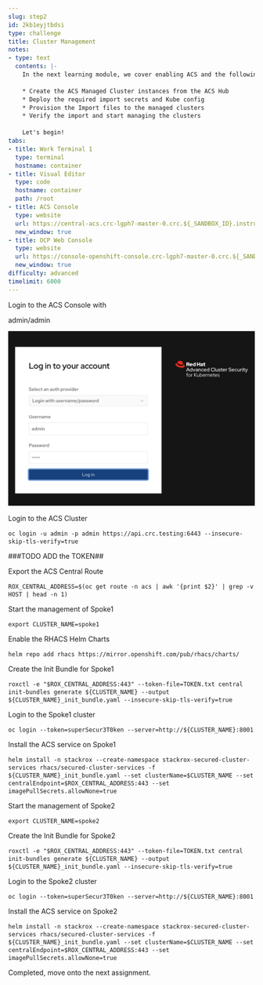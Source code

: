 ```yaml
---
slug: step2
id: 2kb1eyjtbdsi
type: challenge
title: Cluster Management
notes:
- type: text
  contents: |-
    In the next learning module, we cover enabling ACS and the following Concepts:

    * Create the ACS Managed Cluster instances from the ACS Hub
    * Deploy the required import secrets and Kube config
    * Provision the Import files to the managed clusters
    * Verify the import and start managing the clusters

    Let's begin!
tabs:
- title: Work Terminal 1
  type: terminal
  hostname: container
- title: Visual Editor
  type: code
  hostname: container
  path: /root
- title: ACS Console
  type: website
  url: https://central-acs.crc-lgph7-master-0.crc.${_SANDBOX_ID}.instruqt.io
  new_window: true
- title: OCP Web Console
  type: website
  url: https://console-openshift-console.crc-lgph7-master-0.crc.${_SANDBOX_ID}.instruqt.io
  new_window: true
difficulty: advanced
timelimit: 6000
---
```

Login to the ACS Console with

admin/admin

![perspective-toggle](../assets/acs-login-console.png)

Login to the ACS Cluster

```
oc login -u admin -p admin https://api.crc.testing:6443 --insecure-skip-tls-verify=true
```

###TODO ADD the TOKEN##


Export the ACS Central Route

```
ROX_CENTRAL_ADDRESS=$(oc get route -n acs | awk '{print $2}' | grep -v HOST | head -n 1)
```

Start the management of Spoke1

```
export CLUSTER_NAME=spoke1
```

Enable the RHACS Helm Charts

```
helm repo add rhacs https://mirror.openshift.com/pub/rhacs/charts/
```

Create the Init Bundle for Spoke1

```
roxctl -e "$ROX_CENTRAL_ADDRESS:443" --token-file=TOKEN.txt central init-bundles generate ${CLUSTER_NAME} --output ${CLUSTER_NAME}_init_bundle.yaml --insecure-skip-tls-verify=true
```

Login to the Spoke1 cluster

```
oc login --token=superSecur3T0ken --server=http://${CLUSTER_NAME}:8001
```

Install the ACS service on Spoke1

```
helm install -n stackrox --create-namespace stackrox-secured-cluster-services rhacs/secured-cluster-services -f ${CLUSTER_NAME}_init_bundle.yaml --set clusterName=$CLUSTER_NAME --set centralEndpoint=$ROX_CENTRAL_ADDRESS:443 --set imagePullSecrets.allowNone=true
```


Start the management of Spoke2

```
export CLUSTER_NAME=spoke2
```

Create the Init Bundle for Spoke2

```
roxctl -e "$ROX_CENTRAL_ADDRESS:443" --token-file=TOKEN.txt central init-bundles generate ${CLUSTER_NAME} --output ${CLUSTER_NAME}_init_bundle.yaml --insecure-skip-tls-verify=true
```

Login to the Spoke2 cluster

```
oc login --token=superSecur3T0ken --server=http://${CLUSTER_NAME}:8001
```

Install the ACS service on Spoke2

```
helm install -n stackrox --create-namespace stackrox-secured-cluster-services rhacs/secured-cluster-services -f ${CLUSTER_NAME}_init_bundle.yaml --set clusterName=$CLUSTER_NAME --set centralEndpoint=$ROX_CENTRAL_ADDRESS:443 --set imagePullSecrets.allowNone=true
```

Completed, move onto the next assignment.
